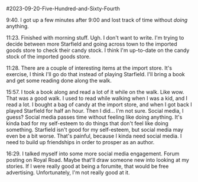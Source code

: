 #2023-09-20-Five-Hundred-and-Sixty-Fourth

9:40.  I got up a few minutes after 9:00 and lost track of time without *doing* anything.

11:23.  Finished with morning stuff.  Ugh.  I don't want to write.  I'm trying to decide between more Starfield and going across town to the imported goods store to check their candy stock.  I think I'm up-to-date on the candy stock of the imported goods store.

11:28.  There are a couple of interesting items at the import store.  It's exercise, I think I'll go do that instead of playing Starfield.  I'll bring a book and get some reading done along the walk.

15:57.  I took a book along and read a lot of it while on the walk.  Like wow.  That was a good walk.  I used to read while walking when I was a kid, and I read a lot.  I bought a bag of candy at the import store, and when I got back I played Starfield for half an hour.  Then I did...  I'm not sure.  Social media, I guess?  Social media passes time without feeling like doing anything.  It's kinda bad for my self-esteem to do things that don't feel like doing something.  Starfield isn't good for my self-esteem, but social media may even be a bit worse.  That's painful, because I kinda need social media.  I need to build up friendships in order to prosper as an author.

16:29.  I talked myself into some more social media engagement.  Forum posting on Royal Road.  Maybe that'll draw someone new into looking at my stories.  If I were really good at being a forumite, that would be free advertising.  Unfortunately, I'm not really good at it.